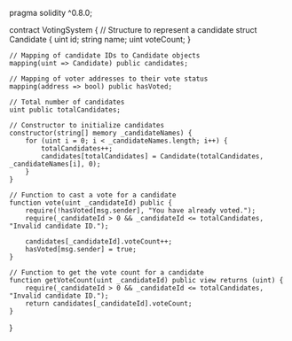 pragma solidity ^0.8.0;

contract VotingSystem {
    // Structure to represent a candidate
    struct Candidate {
        uint id;
        string name;
        uint voteCount;
    }
    
    // Mapping of candidate IDs to Candidate objects
    mapping(uint => Candidate) public candidates;
    
    // Mapping of voter addresses to their vote status
    mapping(address => bool) public hasVoted;
    
    // Total number of candidates
    uint public totalCandidates;
    
    // Constructor to initialize candidates
    constructor(string[] memory _candidateNames) {
        for (uint i = 0; i < _candidateNames.length; i++) {
            totalCandidates++;
            candidates[totalCandidates] = Candidate(totalCandidates, _candidateNames[i], 0);
        }
    }
    
    // Function to cast a vote for a candidate
    function vote(uint _candidateId) public {
        require(!hasVoted[msg.sender], "You have already voted.");
        require(_candidateId > 0 && _candidateId <= totalCandidates, "Invalid candidate ID.");
        
        candidates[_candidateId].voteCount++;
        hasVoted[msg.sender] = true;
    }
    
    // Function to get the vote count for a candidate
    function getVoteCount(uint _candidateId) public view returns (uint) {
        require(_candidateId > 0 && _candidateId <= totalCandidates, "Invalid candidate ID.");
        return candidates[_candidateId].voteCount;
    }
}
